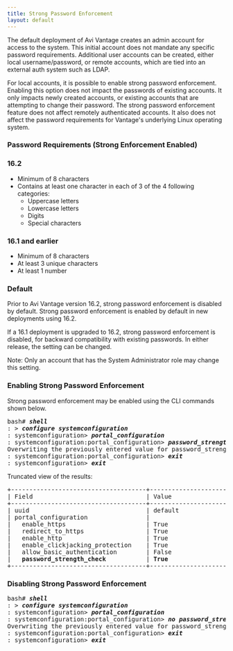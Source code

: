 ```yaml
---
title: Strong Password Enforcement
layout: default
---
```

The default deployment of Avi Vantage creates an admin account for access to the system. This initial account does not mandate any specific password requirements. Additional user accounts can be created, either local username/password, or remote accounts, which are tied into an external auth system such as LDAP. 

For local accounts, it is possible to enable strong password enforcement. Enabling this option does not impact the passwords of existing accounts. It only impacts newly created accounts, or existing accounts that are attempting to change their password. The strong password enforcement feature does not affect remotely authenticated accounts. It also does not affect the password requirements for Vantage's underlying Linux operating system.

### Password Requirements (Strong Enforcement Enabled)

### 16.2

* Minimum of 8 characters
* Contains at least one character in each of 3 of the 4 following categories:  
    * Uppercase letters
    * Lowercase letters
    * Digits
    * Special characters 

### 16.1 and earlier

* Minimum of 8 characters
* At least 3 unique characters
* At least 1 number 

### Default

Prior to Avi Vantage version 16.2, strong password enforcement is disabled by default. Strong password enforcement is enabled by default in new deployments using 16.2. 

If a 16.1 deployment is upgraded to 16.2, strong password enforcement is disabled, for backward compatibility with existing passwords. In either release, the setting can be changed. 

Note: Only an account that has the System Administrator role may change this setting.

### Enabling Strong Password Enforcement

Strong password enforcement may be enabled using the CLI commands shown below. 

<pre>bash# <b><i>shell</i></b>
: &gt; <b><i>configure systemconfiguration</i></b>
: systemconfiguration&gt; <b><i>portal_configuration</i></b>
: systemconfiguration:portal_configuration&gt; <b><i>password_strength_check</i></b>
Overwriting the previously entered value for password_strength_check
: systemconfiguration:portal_configuration&gt; <b><i>exit</i></b>
: systemconfiguration&gt; <b><i>exit</i></b>
</pre> 

Truncated view of the results:

<pre>+-------------------------------------+----------------------------------+
| Field                               | Value                            |
+-------------------------------------+----------------------------------+
| uuid                                | default                          |
| portal_configuration                |                                  |
|   enable_https                      | True                             |
|   redirect_to_https                 | True                             |
|   enable_http                       | True                             |
|   enable_clickjacking_protection    | True                             |
|   allow_basic_authentication        | False                            |
|   <b>password_strength_check</b>           | <b>True</b>                             |
+-------------------------------------+----------------------------------+
</pre> 

### Disabling Strong Password Enforcement

<pre>bash# <b><i>shell</i></b>
: &gt; <b><i>configure systemconfiguration</i></b>
: systemconfiguration&gt; <b><i>portal_configuration</i></b>
: systemconfiguration:portal_configuration&gt; <b><i>no password_strength_check</i></b>
Overwriting the previously entered value for password_strength_check
: systemconfiguration:portal_configuration&gt; <b><i>exit</i></b>
: systemconfiguration&gt; <b><i>exit</i></b>
</pre> 